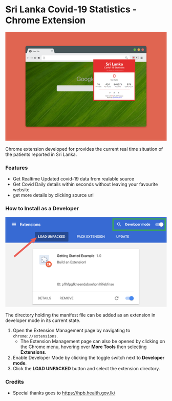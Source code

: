 # Sri Lanka Covid-19 Statistics - Chrome Extension

<p align="center"><img src="images/Sri Lanka Covid-19 Statistics.png"></p>

Chrome extension developed for provides the current real time situation of the patients reported in Sri Lanka.

### Features

* Get Realtime Updated covid-19 data from realable source
* Get Covid Daily details within seconds without leaving your favourite website
* get more details by clicking source url

### How to Install as a Developer

<p align="center"><img src="images/load_extension.png"></p>

The directory holding the manifest file can be added as an extension in developer mode in its current state.

1.  Open the Extension Management page by navigating to  `chrome://extensions`.
    -   The Extension Management page can also be opened by clicking on the Chrome menu, hovering over  **More Tools**  then selecting  **Extensions**.
2.  Enable Developer Mode by clicking the toggle switch next to  **Developer mode**.
3.  Click the  **LOAD UNPACKED**  button and select the extension directory.

### Credits

* Special thanks goes to https://hpb.health.gov.lk/

